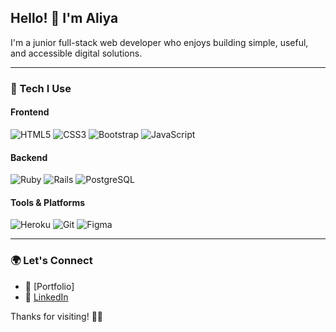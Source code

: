 ## Hello! 👋 I'm Aliya

I'm a junior full-stack web developer who enjoys building simple, useful, and accessible digital solutions.

---
### 🔧 Tech I Use

#### Frontend
![HTML5](https://img.shields.io/badge/HTML5-e34c26?style=for-the-badge&logo=html5&logoColor=white)
![CSS3](https://img.shields.io/badge/CSS3-264de4?style=for-the-badge&logo=css3&logoColor=white)
![Bootstrap](https://img.shields.io/badge/Bootstrap-563d7c?style=for-the-badge&logo=bootstrap&logoColor=white)
![JavaScript](https://img.shields.io/badge/JavaScript-f7df1e?style=for-the-badge&logo=javascript&logoColor=black)

#### Backend
![Ruby](https://img.shields.io/badge/Ruby-red?style=for-the-badge&logo=ruby&logoColor=white)
![Rails](https://img.shields.io/badge/Rails-cc0000?style=for-the-badge&logo=rubyonrails&logoColor=white)
![PostgreSQL](https://img.shields.io/badge/PostgreSQL-316192?style=for-the-badge&logo=postgresql&logoColor=white)

#### Tools & Platforms
![Heroku](https://img.shields.io/badge/Heroku-430098?style=for-the-badge&logo=heroku&logoColor=white)
![Git](https://img.shields.io/badge/Git-F05032?style=for-the-badge&logo=git&logoColor=white)
![Figma](https://img.shields.io/badge/Figma-F24E1E?style=for-the-badge&logo=figma&logoColor=white)

---

### 🌍 Let's Connect

- 📎 [Portfolio]
- 💼 [LinkedIn](https://www.linkedin.com/in/aliya-memah-ba11a3225/)

Thanks for visiting! 👩‍💻
